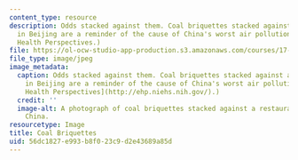 ```yaml
---
content_type: resource
description: Odds stacked against them. Coal briquettes stacked against a restaurant
  in Beijing are a reminder of the cause of China's worst air pollution. (Environmental
  Health Perspectives.)
file: https://ol-ocw-studio-app-production.s3.amazonaws.com/courses/17-544-comparative-politics-and-china-fall-2002/56dc1827e993b8f023c9d2e43689a85d_17-544f02.jpg
file_type: image/jpeg
image_metadata:
  caption: Odds stacked against them. Coal briquettes stacked against a restaurant
    in Beijing are a reminder of the cause of China's worst air pollution. ([Environmental
    Health Perspectives](http://ehp.niehs.nih.gov/).)
  credit: ''
  image-alt: A photograph of coal briquettes stacked against a restaurant in Beijing,
    China.
resourcetype: Image
title: Coal Briquettes
uid: 56dc1827-e993-b8f0-23c9-d2e43689a85d
---
```

